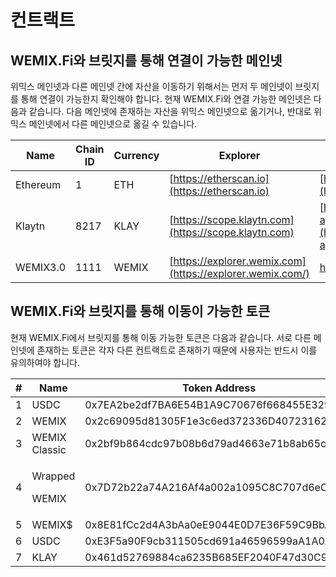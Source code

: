 # 컨트랙트

## WEMIX.Fi와 브릿지를 통해 연결이 가능한 메인넷&#x20;

위믹스 메인넷과 다른 메인넷 간에 자산을 이동하기 위해서는 먼저 두 메인넷이 브릿지를 통해 연결이 가능한지 확인해야 합니다. 현재 WEMIX.Fi와 연결 가능한 메인넷은 다음과 같습니다. 다음 메인넷에 존재하는 자산을 위믹스 메인넷으로 옮기거나, 반대로 위믹스 메인넷에서 다른 메인넷으로 옮길 수 있습니다.

| Name     | Chain ID | Currency | Explorer                                                  | Public RPC Endpoint                                                                                  |
| -------- | -------- | -------- | --------------------------------------------------------- | ---------------------------------------------------------------------------------------------------- |
| Ethereum | 1        | ETH      | [https://etherscan.io](https://etherscan.io)              | [https://mainnet.infura.io/v3/](https://mainnet.infura.io/v3/)                                       |
| Klaytn   | 8217     | KLAY     | [https://scope.klaytn.com](https://scope.klaytn.com)      | [https://public-node-api.klaytnapi.com/v1/cypress](https://public-node-api.klaytnapi.com/v1/cypress) |
| WEMIX3.0 | 1111     | WEMIX    | [https://explorer.wemix.com](https://explorer.wemix.com/) | [https://api.wemix.com ](https://api.wemix.com)                                                      |

## WEMIX.Fi와 브릿지를 통해 이동이 가능한 토큰

현재 WEMIX.Fi에서 브릿지를 통해 이동 가능한 토큰은 다음과 같습니다. 서로 다른 메인넷에 존재하는 토큰은 각자 다른 컨트랙트로 존재하기 때문에 사용자는 반드시 이를 유의하여야 합니다.

| # | Name                       | Token Address                              | Chain    |
| - | -------------------------- | ------------------------------------------ | -------- |
| 1 | USDC                       | 0x7EA2be2df7BA6E54B1A9C70676f668455E329d29 | Ethereum |
| 2 | WEMIX                      | 0x2c69095d81305F1e3c6ed372336D407231624CEa | Ethereum |
| 3 | WEMIX Classic              | 0x2bf9b864cdc97b08b6d79ad4663e71b8ab65c45c | Klaytn   |
| 4 | <p>Wrapped</p><p>WEMIX</p> | 0x7D72b22a74A216Af4a002a1095C8C707d6eC1C5f | WEMIX3.0 |
| 5 | WEMIX$                     | 0x8E81fCc2d4A3bAa0eE9044E0D7E36F59C9BbA9c1 | WEMIX3.0 |
| 6 | USDC                       | 0xE3F5a90F9cb311505cd691a46596599aA1A0AD7D | WEMIX3.0 |
| 7 | KLAY                       | 0x461d52769884ca6235B685EF2040F47d30C94EB5 | WEMIX3.0 |
